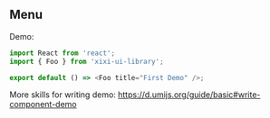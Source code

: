 
## Menu

Demo:

```js
import React from 'react';
import { Foo } from 'xixi-ui-library';

export default () => <Foo title="First Demo" />;
```

More skills for writing demo: https://d.umijs.org/guide/basic#write-component-demo
